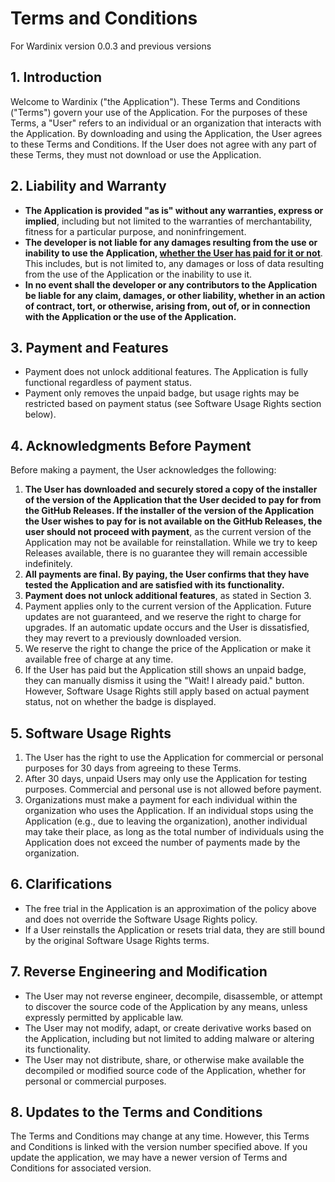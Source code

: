 # Terms and Conditions

For Wardinix version 0.0.3 and previous versions

## 1. Introduction

Welcome to Wardinix ("the Application"). These Terms and Conditions ("Terms") govern your use of the Application. For the purposes of these Terms, a "User" refers to an individual or an organization that interacts with the Application. By downloading and using the Application, the User agrees to these Terms and Conditions. If the User does not agree with any part of these Terms, they must not download or use the Application.

## 2. Liability and Warranty

- **The Application is provided "as is" without any warranties, express or implied**, including but not limited to the warranties of merchantability, fitness for a particular purpose, and noninfringement.
- **The developer is not liable for any damages resulting from the use or inability to use the Application, <ins>whether the User has paid for it or not</ins>**. This includes, but is not limited to, any damages or loss of data resulting from the use of the Application or the inability to use it.
- **In no event shall the developer or any contributors to the Application be liable for any claim, damages, or other liability, whether in an action of contract, tort, or otherwise, arising from, out of, or in connection with the Application or the use of the Application.**

## 3. Payment and Features

- Payment does not unlock additional features. The Application is fully functional regardless of payment status.
- Payment only removes the unpaid badge, but usage rights may be restricted based on payment status (see Software Usage Rights section below).

## 4. Acknowledgments Before Payment

Before making a payment, the User acknowledges the following:

1. **The User has downloaded and securely stored a copy of the installer of the version of the Application that the User decided to pay for from the GitHub Releases. If the installer of the version of the Application the User wishes to pay for is not available on the GitHub Releases, the user should not proceed with payment**, as the current version of the Application may not be available for reinstallation. While we try to keep Releases available, there is no guarantee they will remain accessible indefinitely.
2. **All payments are final. By paying, the User confirms that they have tested the Application and are satisfied with its functionality.**
3. **Payment does not unlock additional features**, as stated in Section 3.
4. Payment applies only to the current version of the Application. Future updates are not guaranteed, and we reserve the right to charge for upgrades. If an automatic update occurs and the User is dissatisfied, they may revert to a previously downloaded version.
5. We reserve the right to change the price of the Application or make it available free of charge at any time.
6. If the User has paid but the Application still shows an unpaid badge, they can manually dismiss it using the "Wait! I already paid." button. However, Software Usage Rights still apply based on actual payment status, not on whether the badge is displayed.

## 5. Software Usage Rights

1. The User has the right to use the Application for commercial or personal purposes for 30 days from agreeing to these Terms.
2. After 30 days, unpaid Users may only use the Application for testing purposes. Commercial and personal use is not allowed before payment.
3. Organizations must make a payment for each individual within the organization who uses the Application. If an individual stops using the Application (e.g., due to leaving the organization), another individual may take their place, as long as the total number of individuals using the Application does not exceed the number of payments made by the organization.

## 6. Clarifications

- The free trial in the Application is an approximation of the policy above and does not override the Software Usage Rights policy.
- If a User reinstalls the Application or resets trial data, they are still bound by the original Software Usage Rights terms.

## 7. Reverse Engineering and Modification

- The User may not reverse engineer, decompile, disassemble, or attempt to discover the source code of the Application by any means, unless expressly permitted by applicable law.
- The User may not modify, adapt, or create derivative works based on the Application, including but not limited to adding malware or altering its functionality.
- The User may not distribute, share, or otherwise make available the decompiled or modified source code of the Application, whether for personal or commercial purposes.

## 8. Updates to the Terms and Conditions

The Terms and Conditions may change at any time. However, this Terms and Conditions is linked with the version number specified above. If you update the application, we may have a newer version of Terms and Conditions for associated version.
